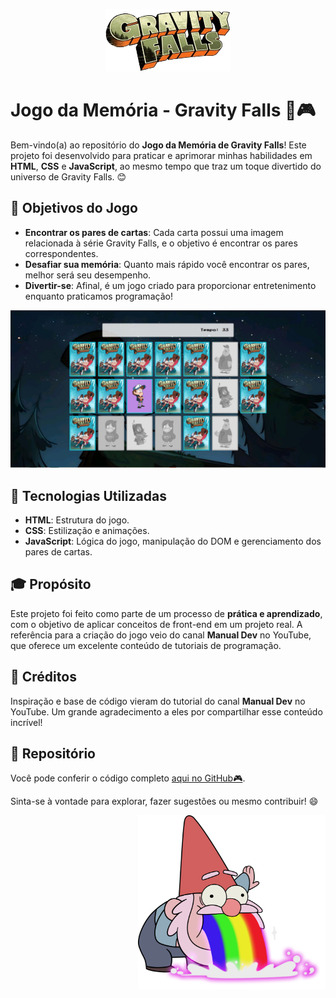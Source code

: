 <p align="center">
<img src="images/logo.png" alt="Image" height="100" width="200">
</p>

# Jogo da Memória - Gravity Falls 🧠🎮

Bem-vindo(a) ao repositório do **Jogo da Memória de Gravity Falls**! Este projeto foi desenvolvido para praticar e aprimorar minhas habilidades em **HTML**, **CSS** e **JavaScript**, ao mesmo tempo que traz um toque divertido do universo de Gravity Falls. 😊

## 🎯 Objetivos do Jogo

- **Encontrar os pares de cartas**: Cada carta possui uma imagem relacionada à série Gravity Falls, e o objetivo é encontrar os pares correspondentes.
- **Desafiar sua memória**: Quanto mais rápido você encontrar os pares, melhor será seu desempenho.
- **Divertir-se**: Afinal, é um jogo criado para proporcionar entretenimento enquanto praticamos programação!

<img src="images/JogoDaMemoria.PNG" alt="Image" height="auto" width="600">

## 🚀 Tecnologias Utilizadas

- **HTML**: Estrutura do jogo.
- **CSS**: Estilização e animações.
- **JavaScript**: Lógica do jogo, manipulação do DOM e gerenciamento dos pares de cartas.

## 🎓 Propósito

Este projeto foi feito como parte de um processo de **prática e aprendizado**, com o objetivo de aplicar conceitos de front-end em um projeto real. A referência para a criação do jogo veio do canal **Manual Dev** no YouTube, que oferece um excelente conteúdo de tutoriais de programação.

## 👏 Créditos

Inspiração e base de código vieram do tutorial do canal **Manual Dev** no YouTube. Um grande agradecimento a eles por compartilhar esse conteúdo incrível!

## 🔗 Repositório

Você pode conferir o código completo [aqui no GitHub🎮](https://jogo-da-memoria-gih.netlify.app).


Sinta-se à vontade para explorar, fazer sugestões ou mesmo contribuir! 😄
<p align="right">
<img src="images/anao1.png" alt="Image" height="auto" width="300">
</p>


